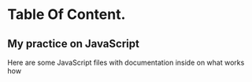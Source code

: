 # Table Of Content.
<h2> My practice on JavaScript</h2>
<p> Here are some JavaScript files with documentation inside on what works how</p>
